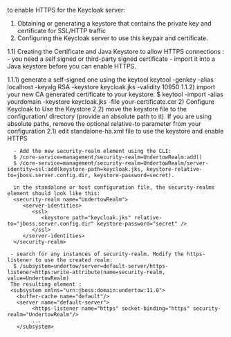 to enable HTTPS for the Keycloak server:

  1) Obtaining or generating a keystore that contains the private key and certificate for SSL/HTTP traffic
  2) Configuring the Keycloak server to use this keypair and certificate.

  1.1) Creating the Certificate and Java Keystore
   to allow HTTPS connections :
       -  you need a self signed or third-party signed certificate 
       - import it into a Java keystore before you can enable HTTPS.

 1.1.1) generate a self-signed one using the keytool
   keytool -genkey -alias localhost -keyalg RSA -keystore keycloak.jks -validity 10950
 1.1.2) import your new CA generated certificate to your keystore:
    $ keytool -import -alias yourdomain -keystore keycloak.jks -file your-certificate.cer
 2) Configure Keycloak to Use the Keystore
     2.2)  move the keystore file to the configuration/ directory (provide an absolute path to it).
      If you are using absolute paths, remove the optional relative-to parameter from your 
      configuration
     2.1) edit standalone-ha.xml file to  use the keystore and enable HTTPS
    
      - Add the new security-realm element using the CLI:
      $ /core-service=management/security-realm=UndertowRealm:add()
      $ /core-service=management/security-realm=UndertowRealm/server-identity=ssl:add(keystore-path=keycloak.jks, keystore-relative-to=jboss.server.config.dir, keystore-password=secret).
      
      in the standalone or host configuration file, the security-realms element should look like this:
      <security-realm name="UndertowRealm">
         <server-identities>
            <ssl>
               <keystore path="keycloak.jks" relative-to="jboss.server.config.dir" keystore-password="secret" />
            </ssl>
         </server-identities>
      </security-realm>
     
     - search for any instances of security-realm. Modify the https-listener to use the created realm:
      $ /subsystem=undertow/server=default-server/https-listener=https:write-attribute(name=security-realm, value=UndertowRealm)
     The resulting element :
     <subsystem xmlns="urn:jboss:domain:undertow:11.0">
       <buffer-cache name="default"/>
       <server name="default-server">
            <https-listener name="https" socket-binding="https" security-realm="UndertowRealm"/>
            ...
       </subsystem>
     
